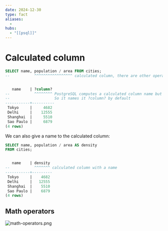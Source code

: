 ```yaml
---
date: 2024-12-30
type: fact
aliases:
  -
hubs:
  - "[[psql]]"
---
```


# Calculated column

```sql
SELECT name, population / area FROM cities;
--           ^^^^^^^^^^^^^^^^^ calculated column, there are other operator like +, -, *, /, ^, %, etc


   name    | ?column? 
--           ^^^^^^^^ PostgreSQL computes a calculated column name but doesn't know what to call it
--                    So it names it ?column? by default
-----------+----------
 Tokyo     |     4682
 Delhi     |    12555
 Shanghai  |     5510
 Sao Paulo |     6879
(4 rows)
```

We can also give a name to the calculated column:

```sql
SELECT name, population / area AS density
FROM cities;


   name    | density 
--           ^^^^^^^ calculated column with a name
-----------+---------
 Tokyo     |    4682
 Delhi     |   12555
 Shanghai  |    5510
 Sao Paulo |    6879
(4 rows)
```

## Math operators

![math-operators.png](../assets/imgs/math-operators.png)
